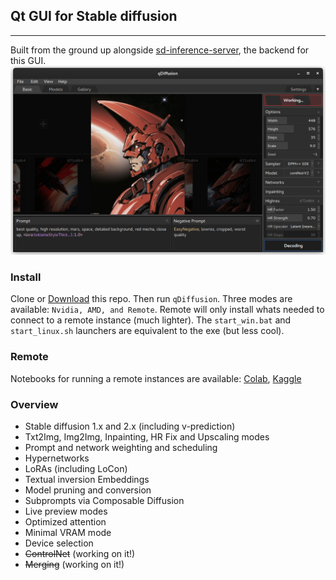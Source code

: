 ## Qt GUI for Stable diffusion
--------
Built from the ground up alongside [sd-inference-server](https://github.com/arenasys/sd-inference-server), the backend for this GUI.
![example](https://github.com/arenasys/qDiffusion/raw/master/screenshot.png)

### Install
Clone or [Download](https://github.com/arenasys/qDiffusion/archive/refs/heads/master.zip) this repo. Then run `qDiffusion`. Three modes are available: `Nvidia, AMD, and Remote`. Remote will only install whats needed to connect to a remote instance (much lighter). The `start_win.bat` and `start_linux.sh` launchers are equivalent to the exe (but less cool).

### Remote
Notebooks for running a remote instances are available: [Colab](https://colab.research.google.com/github/arenasys/qDiffusion/blob/master/remote_colab.ipynb), [Kaggle](https://www.kaggle.com/code/arenasys/qdiffusion)

### Overview
- Stable diffusion 1.x and 2.x (including v-prediction)
- Txt2Img, Img2Img, Inpainting, HR Fix and Upscaling modes
- Prompt and network weighting and scheduling
- Hypernetworks
- LoRAs (including LoCon)
- Textual inversion Embeddings
- Model pruning and conversion
- Subprompts via Composable Diffusion
- Live preview modes
- Optimized attention
- Minimal VRAM mode
- Device selection
- ~~ControlNet~~ (working on it!)
- ~~Merging~~ (working on it!)